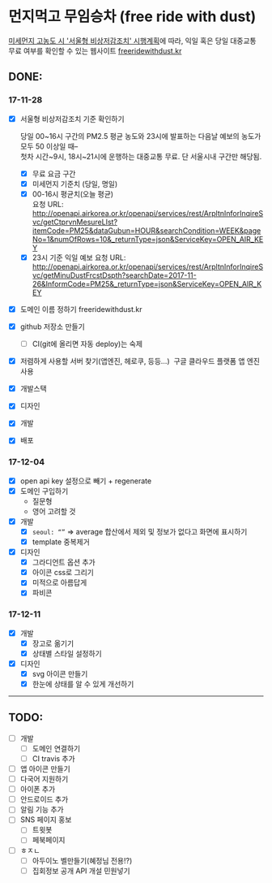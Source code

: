 # 먼지먹고 무임승차 (free ride with dust)

[미세먼지 고농도 시 '서울형 비상저감조치' 시행계획](http://opengov.seoul.go.kr/sanction/12497613)에 따라, 익일 혹은 당일 대중교통 무료 여부를 확인할 수 있는 웹사이트 [freeridewithdust.kr](https://freeridewithdust.appspot.com/)

## DONE:

### 17-11-28

- [x] 서울형 비상저감조치 기준 확인하기

    당일 00\~16시 구간의 PM2.5 평균 농도와 23시에 발표하는 다음날 예보의 농도가 모두 50 이상일 때–  
첫차 시간\~9시, 18시\~21시에 운행하는 대중교통 무료. 단 서울시내 구간만 해당됨.  
  - [x] 무료 요금 구간
  - [x] 미세먼지 기준치 (당일, 명일)
  - [x] 00-16시 평균치(오늘 평균)  
  요청 URL: http://openapi.airkorea.or.kr/openapi/services/rest/ArpltnInforInqireSvc/getCtprvnMesureLIst?itemCode=PM25&dataGubun=HOUR&searchCondition=WEEK&pageNo=1&numOfRows=10&_returnType=json&ServiceKey=OPEN_AIR_KEY
  - [x] 23시 기준 익일 예보
  요청 URL: http://openapi.airkorea.or.kr/openapi/services/rest/ArpltnInforInqireSvc/getMinuDustFrcstDspth?searchDate=2017-11-26&InformCode=PM25&_returnType=json&ServiceKey=OPEN_AIR_KEY
- [x] 도메인 이름 정하기
  freeridewithdust.kr
- [x] github 저장소 만들기
	- [ ] CI(git에 올리면 자동 deploy)는 숙제
- [x] 저렴하게 사용할 서버 찾기(앱엔진, 헤로쿠, 등등…)
  구글 클라우드 플랫폼 앱 엔진 사용
- [x] 개발스택
- [x] 디자인
- [x] 개발
- [x] 배포

### 17-12-04

- [x] open api key 설정으로 빼기 + regenerate
- [x] 도메인 구입하기
	* 질문형
	* 영어 고려할 것
- [x] 개발
	- [x] `seoul: “”` => average 합산에서 제외 및 정보가 없다고 화면에 표시하기
	- [x] template 중복제거
- [x] 디자인
	- [x] 그라디언트 옵션 추가
	- [x] 아이콘 css로 그리기
	- [x] 미적으로 아름답게
	- [x] 파비콘

### 17-12-11

- [x] 개발
	- [x] 장고로 옮기기
	- [x] 상태별 스타일 설정하기
- [x] 디자인
    - [x] svg 아이콘 만들기
    - [x] 한눈에 상태를 알 수 있게 개선하기

---

## TODO:

- [ ] 개발
	- [ ] 도메인 연결하기
    - [ ] CI travis 추가
- [ ] 앱 아이콘 만들기
- [ ] 다국어 지원하기
- [ ] 아이폰 추가
- [ ] 안드로이드 추가
- [ ] 알림 기능 추가
- [ ] SNS 페이지 홍보
	- [ ] 트윗봇
	- [ ] 페북페이지
- [ ] ㅎㅈㄴ
	- [ ] 아두이노 벨만들기(혜정님 전용!?)
    - [ ] 집회정보 공개 API 개설 민원넣기
